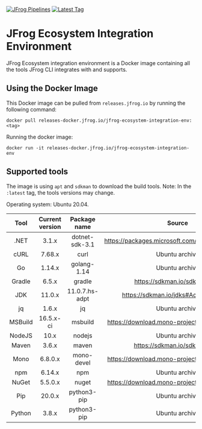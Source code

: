 [![JFrog Pipelines](https://badgen.net/github/status/jfrog/jfrog-ecosystem-integration-env/master?label=JFrog%20Pipelines)](https://ecosysjfrog-pipelines.jfrog.io/default_project/pipelines/build_integration_env?branch=master)
[![Latest Tag](https://badgen.net/github/tag/jfrog/jfrog-ecosystem-integration-env)](https://releases.jfrog.io/ui/repos/tree/General/docker%2Fjfrog-ecosystem-integration-env)

# JFrog Ecosystem Integration Environment

JFrog Ecosystem integration environment is a Docker image containing all the tools JFrog CLI integrates with and supports.

## Using the Docker Image

This Docker image can be pulled from `releases.jfrog.io` by running the following command:
````
docker pull releases-docker.jfrog.io/jfrog-ecosystem-integration-env:<tag>
````
Running the docker image:
```
docker run -it releases-docker.jfrog.io/jfrog-ecosystem-integration-env
```

## Supported tools

The image is using `apt` and `sdkman` to download the build tools. Note: In the `:latest` tag, the tools versions may change.

Operating system: Ubuntu 20.04.

|  Tool   | Current version |  Package name  |                      Source                      |
| :-----: | :-------------: | :------------: | :----------------------------------------------: |
|  .NET   |      3.1.x      | dotnet-sdk-3.1 | https://packages.microsoft.com/ubuntu/20.04/prod |
|  cURL   |     7.68.x      |      curl      |                  Ubuntu archive                  |
|   Go    |     1.14.x      |  golang-1.14   |                  Ubuntu archive                  |
| Gradle  |      6.5.x      |     gradle     |          https://sdkman.io/sdks#gradle           |
|   JDK   |     11.0.x      | 11.0.7.hs-adpt |       https://sdkman.io/jdks#AdoptOpenJDK        |
|   jq    |      1.6.x      |       jq       |                  Ubuntu archive                  |
| MSBuild |    16.5.x-ci    |    msbuild     |  https://download.mono-project.com/repo/ubuntu   |
| NodeJS  |      10.x       |     nodejs     |                  Ubuntu archive                  |
|  Maven  |      3.6.x      |     maven      |           https://sdkman.io/sdks#maven           |
|  Mono   |     6.8.0.x     |   mono-devel   |  https://download.mono-project.com/repo/ubuntu   |
|   npm   |     6.14.x      |      npm       |                  Ubuntu archive                  |
|  NuGet  |     5.5.0.x     |     nuget      |  https://download.mono-project.com/repo/ubuntu   |
|   Pip   |     20.0.x      |  python3-pip   |                  Ubuntu archive                  |
| Python  |      3.8.x      |  python3-pip   |                  Ubuntu archive                  |
